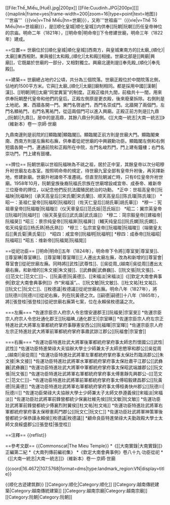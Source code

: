 [[File:Thế_Miếu_(Huế).jpg|200px]]
[[File:Cuudinh.JPG|200px]]]]
{{maplink|frame=yes|frame-width=200|zoom=16|type=point|text=地图}}
'''世庙'''（{{vie|v=Thế Miếu|hn=世廟}}），又称'''世祖庙'''（{{vie|v=Thế Tổ Miếu|hn=世祖廟}}），是[[顺化皇城|顺化皇城]]内供奉[[阮朝|阮朝]]历任皇帝神位的宗庙。明命二年（1821年），[[明命帝|明命帝]]下令修建世廟，明命三年（1822年）建成。

==位置==
世廟位於[[順化皇城|順化皇城]]西南方，與皇城東南方的[[太廟_(順化)|太廟]]東西相對。東與接[[太和殿_(順化)|太和殿]]相接。世廟北部是[[興廟|興廟]]，它既屬於世廟的一部分，又相對獨立。興廟北邊則是[[奉先殿_(順化)|奉先殿]]。

==建築==
世廟總占地约2公頃，共分為三個院落。世廟正殿位於中間院落北側，佔地約1500平方米。它與[[太廟_(順化)|太廟]]廟制相同。都是採用中國[[漢朝|漢]]、[[明朝|明]]太廟“同堂異室”的制度。正殿正楹共九間，前楹共十一間，用來供奉阮朝歷代皇帝和他們的皇后。正殿左側原是更衣殿，後來廢棄拆除。右側則是土地祀。東、西牆各開一門。東門名啓迪門，西門名崇成門。北牆開了兩個門，左門名顯祐門，右門名篤祐門，從這兩個門可以進入興廟。正殿正前方則是[[九鼎_(阮朝)|九鼎]]，居中的是高鼎，其餘八鼎分列兩側。<ref name=zhi>《[[大南一統志|大南一統志]]》（維新本）卷一·京師·世廟</ref>

九鼎南邊則是前院的[[顯臨閣|顯臨閣]]。顯臨閣正前方則是世廟大門。顯臨閣東南、西南方則是左廡和右廡，供奉着從祀世廟的中興親勳功臣。顯臨閣左側和右側短牆各開一門，連通前院和正殿所在中院，左門名峻烈門，門上建有鐘樓；右門名崇功門，門上建有鼓樓。<ref name=zhi/>

==牌位==
阮朝世廟以世祖阮福映為不祧之祖，居於正中室，其餘皇帝以次分昭穆升袝世廟左右各室。按照明命帝的規定，待世廟九室全部有皇帝升袝後，再另擇新地，修建新廟。世廟升袝諸帝不准遷祧。但直至阮朝滅亡時，只有6位皇帝升袝世廟。1958年10月，阮朝皇族後裔阮福氏宗族在世廟增設咸宜帝、成泰帝、維新帝三位廢帝的牌位，以紀念他們反抗法國殖民統治的功勳。
*正中：世祖高皇帝[[阮福映|阮福映]]（承天高皇后[[宋氏蘭|宋氏蘭]]、顺天高皇后[[陈氏璫|陈氏璫]]）
*昭一：圣祖仁皇帝[[阮福晈|阮福晈]]（佐天仁皇后[[胡氏華|胡氏華]]）
*穆一：宪祖章皇帝[[阮福暶|阮福暶]]（仪天章皇后[[范氏姮|范氏姮]]）
*昭二：翼宗英皇帝[[阮福时|阮福时]]（俪天英皇后[[武氏諧|武氏諧]]）
*穆二：简宗毅皇帝[[建福帝|阮福昊]]
*昭三：景宗纯皇帝[[阮福昪|阮福昪]]（輔天纯皇后[[阮氏嫻|阮氏嫻]]、佑天纯皇后[[杨氏熟|杨氏熟]]）
*穆三：弘宗宣皇帝[[阮福晙|阮福晙]]（端徽皇太后[[黄氏菊|黄氏菊]]）
*昭四：咸宜帝[[阮福明|阮福明]]
*穆四：成泰帝[[阮福昭|阮福昭]]
*昭五：维新帝[[阮福晃|阮福晃]]

==從祀功臣==
[[明命|明命]]五年（1824年），明命帝下令將[[尊室旻|尊室旻]]、[[尊室晪|尊室晪]]、[[尊室暉|尊室暉]]三人遷出太廟左廡，改為和新增的[[尊室會|尊室會]]從祀世廟左廡。同時將[[武性|武尊性]]、[[吳從周_(越南)|吳從周]]遷出太廟右廡，和新增的[[朱文接|朱文接]]、[[武彝巍|武彝巍]]、[[阮文張|阮文張]]、-{[[范文仁|范文仁]]}-、[[阮黃德|阮黃德]]、[[宋福淡|宋福淡]]<ref>《[[欽定大南會典事例|欽定大南會典事例]]》作“宋福溪”。</ref>、[[阮文敏|阮文敏]]、[[杜文祐|杜文祐]]、[[阮文仁|阮文仁]]、[[枚德議|枚德議]]從祀世廟右廡。明命八年（1827年），將[[阮德川|阮德川]]從祀右廡，列在阮黃德之次。[[嗣德|嗣德]]十八年（1865年），將[[張登桂|張登桂]]從祀世廟右廡第七案，位在永賴侯枚德議之次。

===左廡===
*佐運宗臣宗人府宗人令忠懷安邊郡王[[阮福旻|宗室旻]]
*佐運宗臣宗人府宗人令忠壯通化郡王[[阮福晪_(通化郡王)|宗室晪]]
*佐運宗臣宗人府左宗正特進壯武大將軍左軍都統府掌府事靜憲安西公[[阮福暉|宗室暉]]
*佐運宗臣宗人府左宗正特進壯武大將軍前軍都統府掌府事肅武諒江郡公[[阮福會|宗室會]]

===右廡===
*佐運功臣特進壯武大將軍後軍都統府掌府事太師忠烈懷國公[[武性|武性]]
*佐運功臣特進榮祿大夫協辦大學士少師兼太子太師忠愍寧和郡公[[吳從周_(越南)|吳從周]]
*佐運功臣特進壯武將軍左軍都統府掌府事太保壯烈臨洮郡公[[朱文接|朱文接]]
*佐運功臣特進壯武將軍水軍都統府掌府事太保壯肅平江郡公[[武彝巍|武彝巍]]
*佐運功臣特進壯武大將軍中軍都統府掌府事太保昭武端雄郡公[[阮文張|阮文張]]
*佐運功臣特進壯武將軍右軍都統府掌府事太傅憲靜先興郡公-{[[范文仁|范文仁]]}-
*佐運功臣特進壯武將軍前軍都統府掌府事太傅昭毅建昌郡公[[阮黃德|阮黃德]]
*佐運功臣特進壯武將軍右軍都統府掌府事太傅桓勇快州郡公[[阮德川|阮德川]]
*佐運功臣榮祿大夫協辦大學士少師兼太子太師文恭遵義侯[[宋福淡|宋福淡]]
*佐運功臣壯武將軍前鋒營都統少保襄壯維先侯[[阮文敏|阮文敏]]
*佐運功臣壯武將軍前鋒營都統少傅襄烈附翼侯[[杜文祐|杜文祐]]
*佐運功臣特進壯武將軍右軍都統府掌府事太保穆憲荊門郡公[[阮文仁|阮文仁]]
*佐運功臣壯武將軍神策軍後營都統少保恭謹永賴侯[[枚德議|枚德議]]
*顧命良臣特進榮祿大夫勤政殿大學士太師文良綏盛郡公[[張登桂|張登桂]]

==注釋==
{{reflist}}

==參考文獻==
{{Commonscat|The Mieu Temple}}
*《[[大南實錄|大南實錄]]》正編第二紀
*《大南列傳前編初集》
*《欽定大南會典事例》卷八十九·功臣從祀
*《[[大南一統志|大南一統志]]》（維新本）卷一·京師·世廟

{{coord|16.4672|107.5768|format=dms|type:landmark_region:VN|display=title}}

{{顺化古迹建筑群}}
[[Category:顺化|Category:顺化]]
[[Category:越南傳統建築|Category:越南傳統建築]]
[[Category:越南宗廟|Category:越南宗廟]]
[[Category:阮朝|Category:阮朝]]